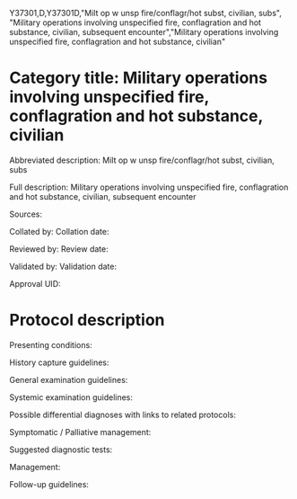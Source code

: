 Y37301,D,Y37301D,"Milt op w unsp fire/conflagr/hot subst, civilian, subs", "Military operations involving unspecified fire, conflagration and hot substance, civilian, subsequent encounter","Military operations involving unspecified fire, conflagration and hot substance, civilian"
# Category title: Military operations involving unspecified fire, conflagration and hot substance, civilian

Abbreviated description: Milt op w unsp fire/conflagr/hot subst, civilian, subs

Full description: Military operations involving unspecified fire, conflagration and hot substance, civilian, subsequent encounter

Sources:

Collated by:
Collation date:

Reviewed by:
Review date:

Validated by:
Validation date:

Approval UID:

# Protocol description

Presenting conditions:

History capture guidelines:

General examination guidelines:

Systemic examination guidelines:

Possible differential diagnoses with links to related protocols:

Symptomatic / Palliative management:

Suggested diagnostic tests:

Management:

Follow-up guidelines:
